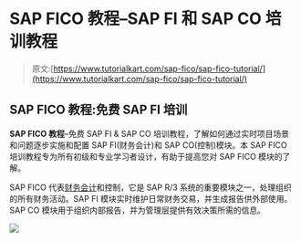 # SAP FICO 教程–SAP FI 和 SAP CO 培训教程

> 原文:[https://www.tutorialkart.com/sap-fico/sap-fico-tutorial/](https://www.tutorialkart.com/sap-fico/sap-fico-tutorial/)

## SAP FICO 教程:免费 SAP FI 培训

**SAP FICO 教程**–免费 SAP FI & SAP CO 培训教程，了解如何通过实时项目场景和问题逐步实施和配置 SAP FI(财务会计)和 SAP CO(控制)模块。本 SAP FICO 培训教程专为所有初级和专业学习者设计，有助于提高您对 SAP FICO 模块的了解。

SAP FICO 代表[财务会计](https://www.tutorialkart.com/sap-fico/what-is-sap-financial-accounting-sap-fi/)和控制，它是 SAP R/3 系统的重要模块之一，处理组织的所有财务活动。SAP FI 模块实时维护日常财务交易，并生成报告供外部使用。SAP CO 模块用于组织内部报告，并为管理层提供有效决策所需的信息。

[![](../Images/925da31b32d6bc3827932f6c8afb11bb.png)](https://www.tutorialkart.com/)